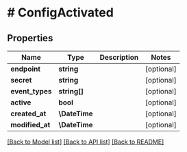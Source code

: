 # # ConfigActivated

## Properties

Name | Type | Description | Notes
------------ | ------------- | ------------- | -------------
**endpoint** | **string** |  | [optional]
**secret** | **string** |  | [optional]
**event_types** | **string[]** |  | [optional]
**active** | **bool** |  | [optional]
**created_at** | **\DateTime** |  | [optional]
**modified_at** | **\DateTime** |  | [optional]

[[Back to Model list]](../../README.md#models) [[Back to API list]](../../README.md#endpoints) [[Back to README]](../../README.md)
